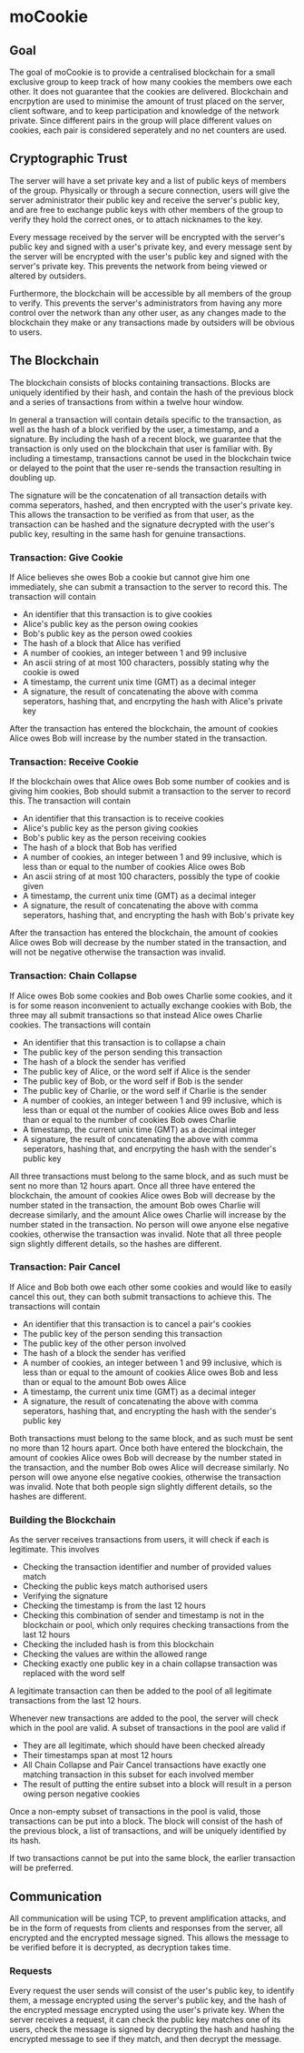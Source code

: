 # moCookie

## Goal

The goal of moCookie is to provide a centralised blockchain for a small
exclusive group to keep track of how many cookies the members owe each other.
It does not guarantee that the cookies are delivered. Blockchain and encrpytion
are used to minimise the amount of trust placed on the server, client software,
and to keep participation and knowledge of the network private. Since different
pairs in the group will place different values on cookies, each pair is
considered seperately and no net counters are used.

## Cryptographic Trust

The server will have a set private key and a list of public keys of members of
the group. Physically or through a secure connection, users will give the
server administrator their public key and receive the server's public key,
and are free to exchange public keys with other members of the group to verify
they hold the correct ones, or to attach nicknames to the key.

Every message received by the server will be encrypted with the server's public
key and signed with a user's private key, and every message sent by the server
will be encrypted with the user's public key and signed with the server's
private key. This prevents the network from being viewed or altered by
outsiders.

Furthermore, the blockchain will be accessible by all members of the group to
verify. This prevents the server's administrators from having any more control
over the network than any other user, as any changes made to the blockchain
they make or any transactions made by outsiders will be obvious to users.

## The Blockchain

The blockchain consists of blocks containing transactions. Blocks are uniquely
identified by their hash, and contain the hash of the previous block and a
series of transactions from within a twelve hour window.

In general a transaction will contain details specific to the transaction,
as well as the hash of a block verified by the user, a timestamp, and a
signature. By including the hash of a recent block, we guarantee that the
transaction is only used on the blockchain that user is familiar with. By
including a timestamp, transactions cannot be used in the blockchain twice
or delayed to the point that the user re-sends the transaction resulting in
doubling up.

The signature will be the concatenation of all transaction details with comma
seperators, hashed, and then encrypted with the user's private key. This
allows the transaction to be verified as from that user, as the transaction
can be hashed and the signature decrypted with the user's public key,
resulting in the same hash for genuine transactions.

### Transaction: Give Cookie

If Alice believes she owes Bob a cookie but cannot give him one immediately,
she can submit a transaction to the server to record this. The transaction
will contain

- An identifier that this transaction is to give cookies
- Alice's public key as the person owing cookies
- Bob's public key as the person owed cookies
- The hash of a block that Alice has verified
- A number of cookies, an integer between 1 and 99 inclusive
- An ascii string of at most 100 characters, possibly stating why the cookie
is owed
- A timestamp, the current unix time (GMT) as a decimal integer
- A signature, the result of concatenating the above with comma seperators,
hashing that, and encrpyting the hash with Alice's private key

After the transaction has entered the blockchain, the amount of cookies Alice
owes Bob will increase by the number stated in the transaction.

### Transaction: Receive Cookie

If the blockchain owes that Alice owes Bob some number of cookies and is
giving him cookies, Bob should submit a transaction to the server to record
this. The transaction will contain

- An identifier that this transaction is to receive cookies
- Alice's public key as the person giving cookies
- Bob's public key as the person receiving cookies
- The hash of a block that Bob has verified
- A number of cookies, an integer between 1 and 99 inclusive, which is less
than or equal to the number of cookies Alice owes Bob
- An ascii string of at most 100 characters, possibly the type of cookie given
- A timestamp, the current unix time (GMT) as a decimal integer
- A signature, the result of concatenating the above with comma seperators,
hashing that, and encrypting the hash with Bob's private key

After the transaction has entered the blockchain, the amount of cookies Alice
owes Bob will decrease by the number stated in the transaction, and will not
be negative otherwise the transaction was invalid.

### Transaction: Chain Collapse

If Alice owes Bob some cookies and Bob owes Charlie some cookies, and it is
for some reason inconvenient to actually exchange cookies with Bob, the three
may all submit transactions so that instead Alice owes Charlie cookies.
The transactions will contain

- An identifier that this transaction is to collapse a chain
- The public key of the person sending this transaction
- The hash of a block the sender has verified
- The public key of Alice, or the word self if Alice is the sender
- The public key of Bob, or the word self if Bob is the sender
- The public key of Charlie, or the word self if Charlie is the sender
- A number of cookies, an integer between 1 and 99 inclusive, which is less
than or equal ot the number of cookies Alice owes Bob and less than or equal
to the number of cookies Bob owes Charlie
- A timestamp, the current unix time (GMT) as a decimal integer
- A signature, the result of concatenating the above with comma seperators,
hashing that, and encrpyting the hash with the sender's public key

All three transactions must belong to the same block, and as such must be sent
no more than 12 hours apart. Once all three have entered the blockchain, the
amount of cookies Alice owes Bob will decrease by the number stated in the
transaction, the amount Bob owes Charlie will decrease similarly, and the
amount Alice owes Charlie will increase by the number stated in the
transaction. No person will owe anyone else negative cookies, otherwise the
transaction was invalid. Note that all three people sign slightly different
details, so the hashes are different.

### Transaction: Pair Cancel

If Alice and Bob both owe each other some cookies and would like to easily
cancel this out, they can both submit transactions to achieve this. The
transactions will contain

- An identifier that this transaction is to cancel a pair's cookies
- The public key of the person sending this transaction
- The public key of the other person involved
- The hash of a block the sender has verified
- A number of cookies, an integer between 1 and 99 inclusive, which is less
than or equal to the amount of cookies Alice owes Bob and less than or equal to
the amount Bob owes Alice
- A timestamp, the current unix time (GMT) as a decimal integer
- A signature, the result of concatenating the above with comma seperators,
hashing that, and encrypting the hash with the sender's public key

Both transactions must belong to the same block, and as such must be sent no
more than 12 hours apart. Once both have entered the blockchain, the amount of
cookies Alice owes Bob will decrease by the number stated in the transaction,
and the number Bob owes Alice will decrease similarly. No person will owe
anyone else negative cookies, otherwise the transaction was invalid. Note that
both people sign slightly different details, so the hashes are different.

### Building the Blockchain

As the server receives transactions from users, it will check if each is
legitimate. This involves

- Checking the transaction identifier and number of provided values match
- Checking the public keys match authorised users
- Verifying the signature
- Checking the timestamp is from the last 12 hours
- Checking this combination of sender and timestamp is not in the blockchain or
pool, which only requires checking transactions from the last 12 hours
- Checking the included hash is from this blockchain
- Checking the values are within the allowed range
- Checking exactly one public key in a chain collapse transaction was replaced
with the word self

A legitimate transaction can then be added to the pool of all legitimate
transactions from the last 12 hours.

Whenever new transactions are added to the pool, the server will check which in
the pool are valid. A subset of transactions in the pool are valid if

- They are all legitimate, which should have been checked already
- Their timestamps span at most 12 hours
- All Chain Collapse and Pair Cancel transactions have exactly one matching
transaction in this subset for each involved member
- The result of putting the entire subset into a block will result in a person
owing person negative cookies

Once a non-empty subset of transactions in the pool is valid, those
transactions can be put into a block. The block will consist of the hash of
the previous block, a list of transactions, and will be uniquely identified by
its hash.

If two transactions cannot be put into the same block, the earlier transaction
will be preferred.

## Communication

All communication will be using TCP, to prevent amplification attacks, and be
in the form of requests from clients and responses from the server, all
encrypted and the encrypted message signed. This allows the message to be
verified before it is decrypted, as decryption takes time.

### Requests 

Every request the user sends will consist of the user's public key, to identify
them, a message encrypted using the server's public key, and the hash of the
encrypted message encrypted using the user's private key. When the server
receives a request, it can check the public key matches one of its users,
check the message is signed by decrypting the hash and hashing the encrypted
message to see if they match, and then decrypt the message.
